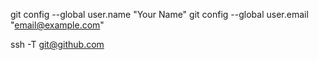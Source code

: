 git config --global user.name "Your Name"
git config --global user.email "email@example.com"

ssh -T git@github.com
